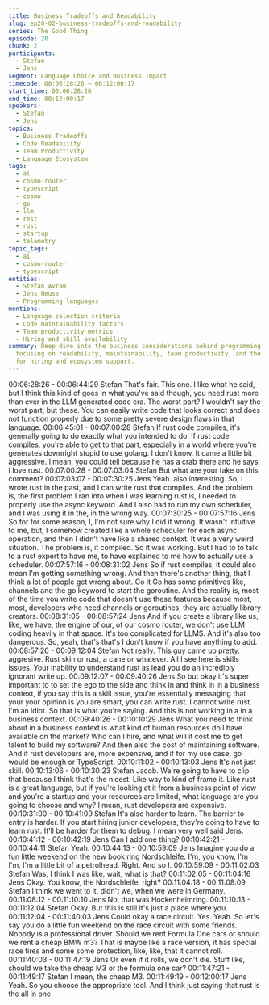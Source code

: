 ```yaml
---
title: Business Tradeoffs and Readability
slug: ep20-02-business-tradeoffs-and-readability
series: The Good Thing
episode: 20
chunk: 2
participants:
  - Stefan
  - Jens
segment: Language Choice and Business Impact
timecode: 00:06:28:26 – 00:12:00:17
start_time: 00:06:28:26
end_time: 00:12:00:17
speakers:
  - Stefan
  - Jens
topics:
  - Business Tradeoffs
  - Code Readability
  - Team Productivity
  - Language Ecosystem
tags:
  - ai
  - cosmo-router
  - typescript
  - cosmo
  - go
  - llm
  - rest
  - rust
  - startup
  - telemetry
topic_tags:
  - ai
  - cosmo-router
  - typescript
entities:
  - Stefan Avram
  - Jens Neuse
  - Programming languages
mentions:
  - Language selection criteria
  - Code maintainability factors
  - Team productivity metrics
  - Hiring and skill availability
summary: Deep dive into the business considerations behind programming language choice,
  focusing on readability, maintainability, team productivity, and the broader implications
  for hiring and ecosystem support.
---
```


00:06:28:26 - 00:06:44:29
Stefan
That's fair. This one. I like what he said, but I think this kind of goes in what you've said though,
you need rust more than ever in the LLM generated code era. The worst part? I wouldn't say the
worst part, but these. You can easily write code that looks correct and does not function properly
due to some pretty severe design flaws in that language.
00:06:45:01 - 00:07:00:28
Stefan
If rust code compiles, it's generally going to do exactly what you intended to do. If rust code
compiles, you're able to get to that part, especially in a world where you're generates downright
stupid to use golang. I don't know. It came a little bit aggressive. I mean, you could tell because
he has a crab there and he says, I love rust.
00:07:00:28 - 00:07:03:04
Stefan
But what are your take on this comment?
00:07:03:07 - 00:07:30:25
Jens
Yeah. also interesting. So, I wrote rust in the past, and I can write rust that compiles. And the
problem is, the first problem I ran into when I was learning rust is, I needed to properly use the
async keyword. And I also had to run my own scheduler, and I was using it in the, in the wrong
way.
00:07:30:25 - 00:07:57:16
Jens
So for for some reason, I, I'm not sure why I did it wrong. It wasn't intuitive to me, but, I
somehow created like a whole scheduler for each async operation, and then I didn't have like a
shared context. It was a very weird situation. The problem is, it compiled. So it was working. But
I had to to talk to a rust expert to have me, to have explained to me how to actually use a
scheduler.
00:07:57:16 - 00:08:31:02
Jens
So if rust compiles, it could also mean I'm getting something wrong. And then there's another
thing, that I think a lot of people get wrong about. Go it Go has some primitives like, channels
and the go keyword to start the goroutine. And the reality is, most of the time you write code that
doesn't use these features because most, most, developers who need channels or goroutines,
they are actually library creators.
00:08:31:05 - 00:08:57:24
Jens
And if you create a library like us, like, we have, the engine of our, of our cosmo router, we don't
use LLM coding heavily in that space. It's too complicated for LLMS. And it's also too
dangerous. So, yeah, that's that's I don't know if you have anything to add.
00:08:57:26 - 00:09:12:04
Stefan
Not really. This guy came up pretty. aggresive. Rust skin or rust, a cane or whatever. All I see
here is skills issues. Your inability to understand rust as lead you do an incredibly ignorant write up.
00:09:12:07 - 00:09:40:26
Jens
So but okay it's super important to to set the ego to the side and think in and think in in a
business context, if you say this is a skill issue, you're essentially messaging that your your
opinion is you are smart, you can write rust. I cannot write rust. I'm an idiot. So that is what
you're saying. And this is not working in a in a business context.
00:09:40:26 - 00:10:10:29
Jens
What you need to think about in a business context is what kind of human resources do I have
available on the market? Who can I hire, and what will it cost me to get talent to build my
software? And then also the cost of maintaining software. And if rust developers are, more
expensive, and if for my use case, go would be enough or TypeScript.
00:10:11:02 - 00:10:13:03
Jens
It's not just skill.
00:10:13:06 - 00:10:30:23
Stefan
Jacob. We're going to have to clip that because I think that's the nicest. Like way to kind of
frame it. Like rust is a great language, but if you're looking at it from a business point of view
and you're a startup and your resources are limited, what language are you going to choose and
why? I mean, rust developers are expensive.
00:10:31:00 - 00:10:41:09
Stefan
It's also harder to learn. The barrier to entry is harder. If you start hiring junior developers,
they're going to have to learn rust. It'll be harder for them to debug. I mean very well said Jens.
00:10:41:12 - 00:10:42:19
Jens
Can I add one thing?
00:10:42:21 - 00:10:44:11
Stefan
Yeah.
00:10:44:13 - 00:10:59:09
Jens
Imagine you do a fun little weekend on the new book ring Nordschleife. I'm, you know, I'm I'm,
I'm a little bit of a petrolhead. Right. And so I.
00:10:59:09 - 00:11:02:03
Stefan
Was, I think I was like, wait, what is that?
00:11:02:05 - 00:11:04:16
Jens
Okay. You know, the Nordschleife, right?
00:11:04:18 - 00:11:08:09
Stefan
I think we went to it, didn't we, when we were in Germany.
00:11:08:12 - 00:11:10:10
Jens
No, that was Hockenheimring.
00:11:10:13 - 00:11:12:04
Stefan
Okay. But this is still it's just a place where you.
00:11:12:04 - 00:11:40:03
Jens
Could okay a race circuit. Yes. Yeah. So let's say you do a little fun weekend on the race circuit
with some friends. Nobody is a professional driver. Should we rent Formula One cars or should
we rent a cheap BMW m3? That is maybe like a race version, it has special race tires and some
some protection, like, like, that it cannot roll.
00:11:40:03 - 00:11:47:19
Jens
Or even if it rolls, we don't die. Stuff like, should we take the cheap M3 or the formula one car?
00:11:47:21 - 00:11:49:17
Stefan
I mean, the cheap M3.
00:11:49:19 - 00:12:00:17
Jens
Yeah. So you choose the appropriate tool. And I think just saying that rust is the all in one